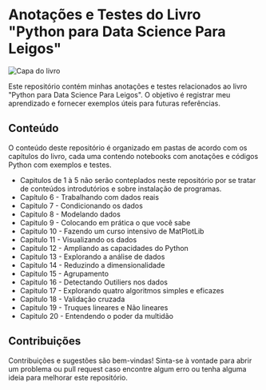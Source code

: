 # Anotações e Testes do Livro "Python para Data Science Para Leigos"
![Capa do livro](https://m.media-amazon.com/images/I/51kc6jj9EjL._SX352_BO1,204,203,200_.jpg)


Este repositório contém minhas anotações e testes relacionados ao livro "Python para Data Science Para Leigos". O objetivo é registrar meu aprendizado e fornecer exemplos úteis para futuras referências.

## Conteúdo

O conteúdo deste repositório é organizado em pastas de acordo com os capítulos do livro, cada uma contendo notebooks com anotações e códigos Python com exemplos e testes.

- Capitulos de 1 à 5 não serão conteplados neste repositório por se tratar de conteúdos introdutórios e sobre instalação de programas.
- Capítulo 6 - Trabalhando com dados reais
- Capitulo 7 - Condicionando os dados
- Capitulo 8 - Modelando dados
- Capitulo 9 - Colocando em prática o que você sabe
- Capitulo 10 - Fazendo um curso intensivo de MatPlotLib
- Capitulo 11 - Visualizando os dados
- Capitulo 12 - Ampliando as capacidades do Python
- Capitulo 13 - Explorando a análise de dados
- Capitulo 14 - Reduzindo a dimensionalidade
- Capitulo 15 - Agrupamento
- Capitulo 16 - Detectando Outiliers nos dados
- Capitulo 17 - Explorando quatro algoritmos simples e eficazes
- Capitulo 18 - Validação cruzada
- Capitulo 19 - Truques lineares e Não lineares
- Capitulo 20 - Entendendo o poder da multidão

## Contribuições

Contribuições e sugestões são bem-vindas! Sinta-se à vontade para abrir um problema ou pull request caso encontre algum erro ou tenha alguma ideia para melhorar este repositório.


